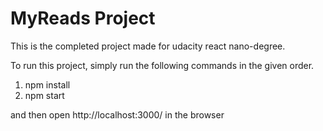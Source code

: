 # MyReads Project

This is the completed project made for udacity react nano-degree.

To run this project, simply run the following commands in the given order.

1) npm install
2) npm start

and then open http://localhost:3000/ in the browser
